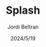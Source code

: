 ---
title: Splash
date: 2024/5/19
description: Implementación de la partícula flotante con un emisor de forma que cuando se sumerge y toca la superfície acciona un sistema de partículas
tag: tema2
author: Jordi Beltran
---